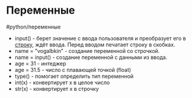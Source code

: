 # Переменные
#python/переменные
- input() - берет значение с ввода пользователя и преобразует его в [строку](python-Строки.md), ждёт ввода. Перед вводом печатает строку в скобках.
- name = "vogalbkin" - создание переменной со строчкой.
- name = input() - создание переменной с данными из ввода.
- age = 31 - интеджер
- age = 31.5 - число с плавающей точкой (float)
- type() - помогает определить тип переменной
- int(x) - конвертирует x в целое число
- str(x) - конвертирует x в строчку